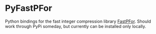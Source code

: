 # PyFastPFor
Python bindings for the fast integer compression library [FastPFor](https://github.com/lemire/FastPFor). Should work through PyPi someday, but currently can be installed only locally.
